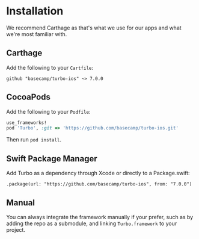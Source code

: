 # Installation

We recommend Carthage as that's what we use for our apps and what we're most familiar with.

## Carthage

Add the following to your `Cartfile`:

```
github "basecamp/turbo-ios" ~> 7.0.0
```

## CocoaPods

Add the following to your `Podfile`:

```ruby
use_frameworks!
pod 'Turbo', :git => 'https://github.com/basecamp/turbo-ios.git'
```

Then run `pod install`.

## Swift Package Manager

Add Turbo as a dependency through Xcode or directly to a Package.swift:

```
.package(url: "https://github.com/basecamp/turbo-ios", from: "7.0.0")
```

## Manual

You can always integrate the framework manually if your prefer, such as by adding the repo as a submodule, and linking `Turbo.framework` to your project.
